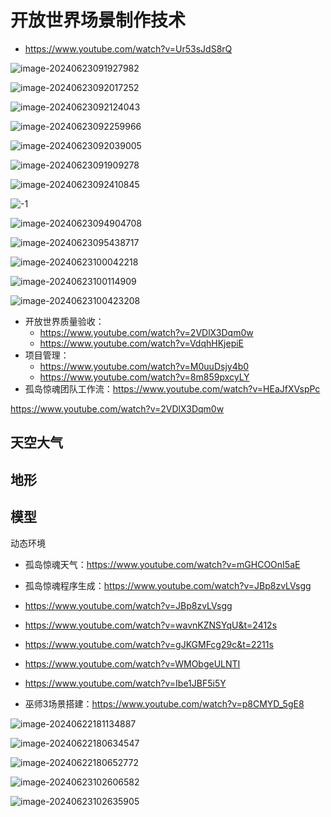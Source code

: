 # 开放世界场景制作技术

- https://www.youtube.com/watch?v=Ur53sJdS8rQ

![image-20240623091927982](Resources/image-20240623091927982.png)

![image-20240623092017252](Resources/image-20240623092017252.png)

![image-20240623092124043](Resources/image-20240623092124043.png)

![image-20240623092259966](Resources/image-20240623092259966.png)

![image-20240623092039005](Resources/image-20240623092039005.png)

![image-20240623091909278](Resources/image-20240623091909278.png)

![image-20240623092410845](Resources/image-20240623092410845.png)

![-1](Resources/-1.gif)

![image-20240623094904708](Resources/image-20240623094904708.png)

![image-20240623095438717](Resources/image-20240623095438717.png)

![image-20240623100042218](Resources/image-20240623100042218.png)

![image-20240623100114909](Resources/image-20240623100114909.png)

![image-20240623100423208](Resources/image-20240623100423208.png)

- 开放世界质量验收：
    - https://www.youtube.com/watch?v=2VDlX3Dqm0w
    - https://www.youtube.com/watch?v=VdqhHKjepiE
- 项目管理：
    - https://www.youtube.com/watch?v=M0uuDsjy4b0
    - https://www.youtube.com/watch?v=8m859pxcyLY
- 孤岛惊魂团队工作流：https://www.youtube.com/watch?v=HEaJfXVspPc

https://www.youtube.com/watch?v=2VDlX3Dqm0w

## 天空大气

## 地形

## 模型

动态环境

- 孤岛惊魂天气：https://www.youtube.com/watch?v=mGHCOOnI5aE
- 孤岛惊魂程序生成：https://www.youtube.com/watch?v=JBp8zvLVsgg

- https://www.youtube.com/watch?v=JBp8zvLVsgg

- https://www.youtube.com/watch?v=wavnKZNSYqU&t=2412s
- https://www.youtube.com/watch?v=gJKGMFcg29c&t=2211s
- https://www.youtube.com/watch?v=WMObgeULNTI
- https://www.youtube.com/watch?v=Ibe1JBF5i5Y
- 巫师3场景搭建：https://www.youtube.com/watch?v=p8CMYD_5gE8

![image-20240622181134887](Resources/image-20240622181134887.png)

![image-20240622180634547](Resources/image-20240622180634547.png)

![image-20240622180652772](Resources/image-20240622180652772.png)

![image-20240623102606582](Resources/image-20240623102606582.png)

![image-20240623102635905](Resources/image-20240623102635905.png)
